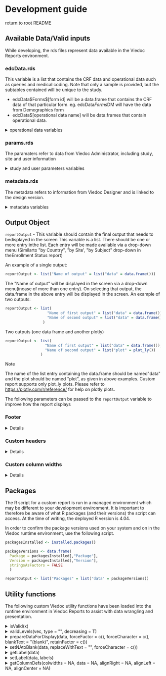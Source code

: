 # Development guide
[return to root README](../README.md)
## Available Data/Valid inputs
While developing, the rds files represent data available in the Viedoc Reports environment.

### edcData.rds
This variable is a list that contains the CRF data and operational data such as queries and medical coding. Note that only a sample is provided, but the subtables contained will be unique to the study.
- edcData\$Forms\$[form id] will be a data.frame that contains the CRF data of that particular form. eg. edcData$Forms$DM will have the data from Demographics form
- edcData\$[operational data name] will be data.frames that contain operational data. 

<details><summary> operational data variables </summary>  

- edcData$EventDates: Contains one record per visit and its corresponding dates for each subject  
- edcData$Queries: Contains one record per query per status along with its status remarks and dates  
- edcData$ReviewStatus: Contains one record per visit and form and has the statuses for DM Review, Clinical Review, Signature, and Lock  
- edcData$SubjectStatus: Contains one record per subject along with the screening, enrollment, withdrawal status  
- edcData$PendingForms: Contains one record per pending form  
- edcData$TimeLapse: Contains one record per form with lapse days(number of days between the event date and the data entry start date)  
- edcData$Items: Contains one record per item with ID, label,datatype, content length and other details.  
- edcData$CodeLists: Contains one record per code text with format name, datatype and code value.  
- edcData$ProcessedQueries: Contains one record per query (processed across the status)  
  - $QueryStudySeqNo  
  - $SiteSeq  
  - $SiteName  
  - $SiteCode  
  - $SubjectSeq  
  - $SubjectId  
  - $EventSeq  
  - $EventId  
  - $EventName  
  - $EventDate  
  - $ActivityId  
  - $ActivityName  
  - $FormId  
  - $FormName  
  - $FormSeq  
  - $SubjectFormSeq  
  - $OriginSubjectFormSeq  
  - $SourceSubjectFormSeq  
  - $ItemId  
  - $ItemName  
  - $QueryItemSeqNo  
  - $RaisedOn  
  - $QueryType  
  - $RangeCheckOID  
  - $QueryText  
  - $PrequeryText: Query text for the prequery raised
  - $UserName: Username for the person who raised the query/ who left the field blank 
  - $QueryResolution
  - $ClosedByDataEdit: Value is 'Yes', if on filtering Queries EDC where a single query can have multiple records, the text 'Query closed due to data edit' is present for any Query State in Query Resolved, Query Rejected, Query Approved, Query Closed.
  - $QueryResolutionHistory
  - $QueryStatus
  - $PrequeryPromoted
  - $PrequeryPromotedBy
  - $PrequeryRaised
  - $PrequeryRaisedBy
  - $PrequeryRejected
  - $PrequeryRejectedBy
  - $PrequeryRemoved
  - $PrequeryRemovedBy
  - $QueryApproved
  - $QueryApprovedBy
  - $QueryClosed
  - $QueryClosedBy
  - $QueryRaised
  - $QueryRaisedBy
  - $QueryRejected
  - $QueryRejectedBy
  - $QueryRemoved
  - $QueryRemovedBy
  - $QueryResolved
  - $QueryResolvedBy
  - $QueryClosed_C
  - $OpenQueryAge: Difference between the Query Raised date and current date for query in 'Query Raised' state
  - $ResolvedQueryAge: Difference between the Query Resolved date and current date for query in 'Query Resolved' state
  - $PrequeryAge: Difference between the Prequery Raised date and current date for prequery in 'Prequery Raised' or 'Prequery Promoted' states
  - $TimeToResolution: Difference between the Query Raised date and Query Resolved/ Query Closed date
  - $TimeToApproval: Difference between the Query Resolved date and Query Approved/ Query Rejected date;
  - $TimeToRelease: Difference between the Prequery Raised date and Prequery Rejected/Removed/Released(Query Raised) date
  - $TimeofQueryCycle: Difference between the Query Raised date and Query Approved/ Query Rejected/ Query Closed date
  - $TimeToRemoval
  - $RaisedMonth
  - $ResolvedMonth
  - $RemovedMonth
  - $LatestActionBy
  - $LatestActionOn
  
</details>

### params.rds
The paramaters refer to data from Viedoc Administrator, including study, site and user information

<details><summary> study and user parameters variables </summary>

- params$dateOfDownload - Contains date and time at which the data waspulled from Viedoc Clinic.
- params$UserDetails\$studyinfo: Contains the studyName and studyType
- params$UserDetails\$studysettings: Contains the study level parameters:
  - $expectedNumberOfScreenedSubjects: Expected number of subjects to be screened
  - $expectedNumberOfEnrolledSubjects: Expected number of subjects to be enrolled 
  - $expectedDateOfCompleteEnrollment: Expected date of 100% enrollment
  - $totalNumberOfStudySites: Total number of sites
  - $totalNumberOfUniqueCountries: Total number of countries
- params$UserDetails\$sites: Contains a data.frame with one record per site and includes the site level parameters:
  - $expectedNumberOfSubjectsScreened: Expected number of subjects to be screened
  - $expectedNumberOfSubjectsEnrolled: Expected number of subjects to be enrolled
  - $maximumNumberOfSubjectsScreened: Maximum number of subjects that can be screened
  
</details>

### metadata.rds
The metadata refers to information from Viedoc Designer and is linked to the design version.

<details><summary> metadata variables </summary>

- metadata$MDVOIDs: Contains the design versions applied in the study.
- metadat$GlobalVariables: A data.frame that has the information onStudyName, StudyDescription and ProtocolName.
- metadata$BasicDefinitions: A data.frame that has information on any definitions used in the study(Columns: Definition, OID and Name).
- metadata$StudyEventRef: Contains the order of a Study Event present across the design versions(Data.frame with columns MDVOID,StudyEventOID, OrderNumber and Mandatory).
- metadata$StudyEventDef: Contains Study Event Definitions applied across the design versions(Data.frame with columns MDVOID, OID,Name, Repeating, Type and Category).
- metadata$FormRef: Contains details on the Forms added in an Event across the design versions(Data.frame with columns MDVOID,StudyEventOID and FormOID).
- metadata$FormDef: Contains Form Definitions applied across the design versions of a study (Data.frame with columns MDVOID, OID,Name, Repeating, Sdv and Hidden).
- metadata$ItemGroupRef: Contains details of the ItemGroups inside a form across design versions(Data.frame with columns MDVOID,FormOID and ItemGroupOID).
- metadata$ItemGroupDef: Contains details of ItemGroup definitions applied across design versions(Data.frame with columns MDVOID, OID,Name, Repeating, IsReferenceData, SASDatasetName, Domain, Origin,Purpose and Comment).
- metadata$ItemRef: Contains details of the Items within anItemGroup(Data.frame with columns MDVOID, ItemGroupOID and ItemOID).
- metadata$ItemDef: Contains the Item definitions applied across design versions(Data.frame with columns MDVOID, OID, Name, DataType,Length, SignificantDigits, SASFieldName, SDSVarName, Origin,Comment, Question, MeasurementUnitOID, CodeListOID, HtmlType and Sdv).
- metadata$CodeList: Contains the CodeList information as a dataframe with columns MDVOID, OID, Name, DataType, SASFormatName,CodeListType, CodedValue, DecodedValue, Rank and OrderNumber.
- metadata$RolesDef: Contains the Roles defined in the study acrossdesign versions and their permissions(Data.frame with columnsMDVOID, OID, Name and Permissions).
- metadata$SDVSettings: Contains details about the SDVScope setacross design versions as a data.frame with columns MDVOID andSDVScope.
- metadata$formitems: Contains summarized information of Form andItem information(Data.frame with columns OID, FormOID, FormName,Hidden, ItemGroupOID, ItemOID, Name, DataType, Length,SignificantDigits, SASFieldName, SDSVarName, Origin, Comment,Question, MeasurementUnitOID, CodeListOID, HtmlType and Sdv).
</details>

## Output Object

`reportOutput` - This variable should contain the final output that needs to bedisplayed in the screen
This variable is a list. There should be one or more entry inthe list.
Each entry will be made available via a drop-down menu (Similarto "by Country", "by Site', "by Subject" drop-down in theEnrollment Status report)

An example of a single output: 
  
```R 
reportOutput <- list("Name of output" = list("data" = data.frame()))
```

The "Name of output" will be displayed in the screen via a drop-down menu(incase of more than one entry). On selecting that output, the data.frame in the above entry will be displayed in the screen.
An example of two outputs:

```R 
reportOutput <- list(
                   "Name of first output" = list("data" = data.frame()),
                   "Name of second output" = list("data" = data.frame())
                 )
```

Two outputs (one data frame and another plotly)

```R 
reportOutput <- list(
                  "Name of first output" = list("data" = data.frame()),
                  "Name of second output" = list("plot" = plot_ly())
                )
```

> [!NOTE] 
> The name of the list entry containing the data.frame should be named"data" and the plot should be named "plot", as given in above examples. Custom report supports only plot_ly plots. 
> Please refer to https://plotly.com/r/reference/ for help on plotly plots.

The following parameters can be passed to the  `reportOutput` variable to improve how the report displays

### Footer
<details>
A footer to the output table can be included as given in the below example:

```R 
reportOutput <- list("by Country" = list("data" = data.frame(), footer =list(text = "Additional notes to the table", displayOnly = TRUE)))
```

The footer text can include HTML tags. 
eg. `"This footer text <strong>emphasises</strong> a word"` renders like this: "This footer text <strong>emphasises</strong> a word"

`displayOnly` - a logical parameter that affects how the custom report behaves on download.

If `TRUE`, the footer will be displayed, but ignored when the report is downloaded. If `FALSE`, the footer will beincluded in the download.

If "displayOnly" is not mentioned, by default it is considered to be FALSE
For a plot output, if "`displayOnly = FALSE`", then please use plotly `bottommargin` (refer the example code below) to sufficiently display the note in the plot
</details>

### Custom headers
<details>
Normally, the data.frame column labels will be used as table header.However, the column labels can be overridden using the header feature asgiven below:

```R 
newHeader <- list(firstLevel = c("Study", "Country", "Site Code", "SiteName", "Subject", "Screened", "Enrolled", "Candidate", "Ongoing","Completed", "Withdrawn"))
reportOutput <- list("by Country" = list("data" = data.frame(), header =newHeader))
```

Two levels of header can be set for a table as given below:
```R
 twoLevelHeader <- list(
   firstLevel = c("Column 1", "Column 2", rep("Covers Columns 3, 4, 5", 3), "Column 6, "Column 7", rep("Covers Columns 8, 9", 2)),
   secondLevel = c("Column 3", "Column 4", "Column 5", "Column 8", "Column 9")
 )
 reportOutput <- list("by Country" = list("data" = data.frame(), header = twoLevelHeader))
```

The above code will render a header as shown below:

```
--------------------------------------------------------------------------------------------------
                    |     Covers Columns 3, 4, 5     |                     | Covers Columns 8, 9 | 
-------------------------------------------------------------------------------------------------
Column 1 | Column 2 | Column 3 | Column 4 | Column 5 | Column 6 | Column7 | Column 8 | Column 9 | 
-------------------------------------------------------------------------------------------------
```

> [!CAUTION]
> If the wrong number of names are provided for the header parameter, it will revert to the labels included in the table.
</details>

### Custom column widths
<details>

The column width can be defined for all or selected columns as give below:

```R
outputdata <- data.frame() # Output data

widths <- rep(0, ncol(outputdata)) # set all columns to auto width
widths[2] <- 105 # Set 2nd column to 105 px
widths[5] <- 90 # Set 5th column to 90 px
widths[6:11] <- 60 # Set columns 6 to 11 to 60 px

newcolumnDefs <- getColumnDefs(colwidths = widths)

reportOutput <- list(
  "by Country" = list("data" = outputdata, columnDefs =newcolumnDefs)
  )
```
</details>


## Packages
The R script for a custom report is run in a managed environment which may be different to your development environment. It is important to therefore be aware of what R packages (and their versions) the script can access. At the time of writing, the deployed R version is 4.04.

In order to confirm the package versions used on your system and on in the Viedoc runtime environment, use the following script.

```R
packagesInstalled <- installed.packages()

packageVersions <- data.frame(
  Package = packagesInstalled[,"Package"],
  Version = packagesInstalled[,"Version"],
  stringsAsFactors = FALSE
  )

reportOutput <- list("Packages" = list("data" = packageVersions))
```


## Utility functions
The following custom Viedoc utility functions have been loaded into the runtime environment in Viedoc Reports to assist with data wrangling and presentation.

<details><summary>isValid(x) </summary>  

- purpose: Check whether a value is valid
- input parameters: any
- returns logical: 
  - TRUE: 
    - 1. 
      - is not atomic
    - 2. OR
      - is atomic AND 
      - is not null AND 
      - all is not NA AND 
      - is not character or logical when vector contains no empty strings, ommiting NA
  - FALSE: 
    - 1. 
      - is atomic AND 
      - is null 
    - 2. OR
      - is atomic AND 
      - is not null AND 
      - all is NA 
    - 3. OR
      - is atomic AND 
      - is not null AND 
      - all is not NA AND
      - is character OR Logical AND vector contains no empty strings when omiting NA

</details>

<details><summary>validLevels(vec, type = "", decreasing = T) </summary>  

- Purpose: Get the unique values in a character vector or factor. In case of factor, unique levels are extracted while dropping the levels that are not present in the input
- Input params:
  - vec - the character vector or factor from which the unique values should be extracted
  - type 
     - if type is left blank, the result is sorted alphabetically.
     - if type == 'frequency', the result is sorted based on the frequency of the individual values in the input vector
  - decreasing 
    - if type is blank, this value is ignored. 
    - If type == "frequency", then this value is used to identify the sort order of the frequency
- return object
  - if type == "" & input is a factor, returns levels(vec)[levels(vec) %in% unique(vec)]
  - if type == "" & input is not a factor, returns sort(unique(vec))
  - if type == "frequency", returns names(sort(table(vec)[table(vec)!=0], decreasing = decreasing))
  - else returns character(0)

</details>
<details><summary>prepareDataForDisplay(data, forceFactor = c(), forceCharacter = c(), blankText = "(blank)", retainFactor = c())</summary>  

- purpose: Prepare the data.frame for optimal dislay via the DT package
- input parameters:
  - data - data.frame that should be prepared for display 
  - forceFactor 
    - a character vector of column names that should be forced as factor field.
    - This can be used to force SiteCode into character, without which it would default to numeric.
    - This will help in an optimal filtering feature for the numeric columns (dropdown instead of range filter)
  - forceCharacter - a character vector of column names that should be forced as character field. 
    - Similar usage as forceFactor where there is a need to force a numeric field into character, but not factorize the data
    - If the column is not listed in this parameter, and if the data contains only numeric value, then the column will be rendered as numeric
  - blankText - value provided in this parameter will be used to replace blank values
  - retainFactor 
    - The function will by default reapply factorization for all the factor fields, character fields (that are not part of forceCharacter),a nd fields that are listed in forceFactor. Hence, for fields that should not lose its assigned factor levels should be listed in this field
- output: data.frame (or same as input data object)

</details>
<details><summary>setNAtoBlank(data, replaceWithText = "", forceCharacter = c())</summary>  

- purpose: Remove all NA fields and replace them with blank or substitute text
- input parameters
  - data - input data.frame
  - replaceWithText - Substitute text to be used as replacement for blank values
  - forceCharacter - a characer vector of columns names that should be forced to character type instead of  numeric
- output: data.frame

</details>
<details><summary>getLabel(data)</summary>  

- Purpose: Get the column labels of a data.frame as character vector
- input parameters: 
  - data - input data.frame
- output: character vector

</details>
<details><summary>setLabel(data, labels)</summary>  

- Purpose: Set the column labels of a data.frame
- Input parameters: 
  - data - input data.frame
- labels - a list of column labels. The number of columns in the data and the count of labels provided in this parameter should match
- Output: data.frame

</details>
<details><summary>getColumnDefs(colwidths = NA, data = NA, alignRight = NA, alignLeft = NA, alignCenter = NA)</summary>  

- Purpose: Provide an easy way to define column widths for report outputs. Uses DT package
- Parameters:
  - colwidths - a numeric vector of column widths in pixels. Length of this parameter should match the count of columns in the data for which this will be used.
  -             This parameter is ignored if data is provided
  - data - if data if provided, then the column width is calculated based on the data
  - alignRight - a numeric vector of column numbers that should be right-aligned in display
  - alignLeft - a numeric vector of column numbers that should be left-aligned in display
  - alignCenter - a numeric vector of column numbers that should be center-aligned in display
  - NOTE: While using alignRight, alignLeft, or alignCenter, it is suggested to also include colwidths or data parameter for optimal result
- Output: list of column definitions as described in DT package.

</details>

